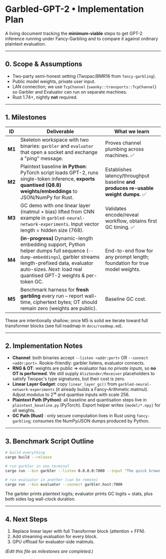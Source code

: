 # Garbled-GPT-2 • Implementation Plan

A living document tracking the **minimum-viable** steps to get GPT-2 inference running under Fancy-Garbling and to compare it against ordinary plaintext evaluation.

---

## 0. Scope & Assumptions

- Two-party semi-honest setting (Twopac/BMR16 from `fancy-garbling`).
- Public model weights, private user input.
- LAN connection; we use `TcpChannel` (`swanky::transports::TcpChannel`) so Garbler and Evaluator can run on separate machines.
- Rust 1.74+, nightly **not** required.

---

## 1. Milestones

| ID     | Deliverable                                                                                                                                                                                                                        | What we learn                                                                       |
| ------ | ---------------------------------------------------------------------------------------------------------------------------------------------------------------------------------------------------------------------------------- | ----------------------------------------------------------------------------------- |
| **M1** | Skeleton workspace with two binaries: `garbler` and `evaluator` that open a socket and exchange a "ping" message.                                                                                                                  | Proves channel plumbing across machines. ✅                                         |
| **M2** | Plaintext baseline **in Python**: PyTorch script loads GPT-2, runs single-token inference, **exports quantised (Q8.8) weights/embeddings** to JSON/NumPy for Rust.                                                                 | Establishes latency/throughput baseline **and produces re-usable weight dumps**. ✅ |
| **M3** | GC demo with _one_ linear layer (matmul + bias) lifted from CNN example in `garbled-neural-network-experiments`. Input vector length = hidden size (768).                                                                          | Validates encode/reveal workflow, obtains first GC timing. ✅                       |
| **M4** | **(in-progress)** Dynamic-length embedding support, Python helper dumps full sequence (`--dump-embeddings`), garbler streams length-prefixed data, evaluator auto-sizes. _Next_: load real quantised GPT-2 weights & per-token GC. | End-to-end flow for any prompt length; foundation for true model weights.           |
| **M5** | Benchmark harness for **fresh garbling** every run – report wall-time, ciphertext bytes; OT should remain zero (weights are public).                                                                                               | Baseline GC cost.                                                                   |

These are intentionally shallow; once M5 is solid we iterate toward full transformer blocks (see full roadmap in `docs/roadmap.md`).

---

## 2. Implementation Notes

- **Channel**: both binaries accept `--listen <addr:port>` OR `--connect <addr:port>`. Rookie-friendly: garbler listens, evaluator connects.
- **RNG & OT**: weights are public ⇒ evaluator has _no private inputs_, so **no OT is performed**. We still supply `AlszSender/Receiver` placeholders to satisfy Twopac's type signatures, but their cost is zero.
- **Linear Layer Gadget**: copy `linear_layer_gc()` from `garbled-neural-network-experiments` (it already builds a Fancy-Arithmetic matmul). Adjust modulus to 2¹⁶ and quantise inputs with scale 256.
- **Plaintext Path (Python)**: all baseline and quantisation steps live in `plaintext_baseline.py` (PyTorch). Export helper writes `{model/*.npy}` for all weights.
- **GC Path (Rust)** : only secure computation lives in Rust using `fancy-garbling`; consumes the NumPy/JSON dumps produced by Python.

---

## 3. Benchmark Script Outline

```bash
# build everything
cargo build --release

# run garbler in one terminal
cargo run --bin garbler --listen 0.0.0.0:7000 --input "The quick brown fox"

# run evaluator in another (can be remote)
cargo run --bin evaluator --connect garbler.host:7000
```

The garbler prints plaintext logits; evaluator prints GC logits + stats, plus both sides log wall-clock duration.

---

## 4. Next Steps

1. Replace linear layer with full Transformer block (attention + FFN).
2. Add streaming evaluation for every block.
3. GPU offload for evaluator-side matmuls.

_(Edit this file as milestones are completed.)_
